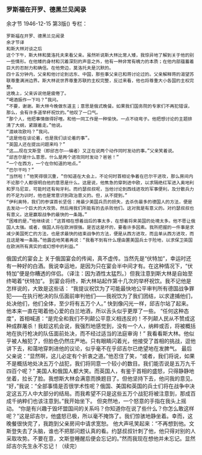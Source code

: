 ### 罗斯福在开罗、德黑兰见闻录
余才节
1946-12-15
第3版()
专栏：

    罗斯福在开罗、德黑兰见闻录
    余才节译
    和斯大林对谈之后
    这个下午，斯大林和莫洛托夫来看父亲。虽然听说斯大林比常人矮，我惊异地了解到关于他的别一些情形。在他矮的身材和沉着深刻的声音之外，他有一种非常有魄力的本质；在他内部蕴蓄着巨大的忍耐力和确信。在他旁边，莫洛托夫是沉默的。
    四十五分钟内，父亲和他讨论到远东、中国，那些事父亲已和蒋讨论过的。父亲解释蒋的渴望苏联尊重满洲边界。斯大林说世界尊重苏联的主权完整，反过来看，他也将尊重大小各国的主权完整。
    这晚上，父亲诉说他是疲倦了。
    “喝酒振作一下吗？”我问。
    “不要，谢谢。斯大林今晚做东道主；意思是俄式晚餐。如果我们国务院的专家们不再犯错误，那么，会有许多道举杯祝饮的。”他叹了一口气。
    “那个人，他把事情做得好哩。和他一同工作是一种愉快。一点不绕弯子。他把想讨论的主题排清了大纲，紧跟着走。”他说。
    “渡峡攻欧吗？”我问。
    “这是他在谈论着，也是我们谈论着的事”。
    “英国人还在提出问题来吗？”
    “这……现在文斯登（即邱吉尔——编者）又正在说两个动作同时发动的事。”父亲笑着说。
    “邱吉尔是什么意思，什么是两个进攻同时发动？爸爸！”
    “一个在西方，一个在你知道的地点。”
    “巴尔干吗？”
    “当然啦！”他笑得很沉重，“你知道在大会上，不论何时首相论争着在巴尔干进攻，那么房间内不论那个人都很明白他的意思是什么。这是说，他焦急的穿刺进中欧，以求隔绝红军进入奥地利和罗马尼亚，可能时还有匈牙利。而约瑟叔叔呢，当他讨论到西线进攻的军事便利，及分散兵力的不足为训时，他也是常意识到政治意义的。但，从不提到。”
    “伊利奥特，我们的参谋首长坚信：用最少美国兵员的损失，去杀伤最多的德国人的方法，便是去发动一个巨大的大攻势。然后用我们所能有的去杀败他们。这对我是有意义的。对约瑟叔叔也有意义。这是赢取战争的最快的一条路。”
    “困难的是，”他继续说：“这首相在想着战后的事太多，在想着将来英国的处境太多。他不愿让俄国人太强。或者，俄国人将在欧洲很强。是否这是坏的，要看许多因素。我所把握的一件事是求减少美国死亡的方法，也是求最快的结束战争的方法，便是从西方进攻，而且单从西方进攻，而且这是唯一条路。”他露齿地笑着再说：“我看不到有什么理由置美国兵士于险地，以求保卫英国在欧洲所有真实的或幻想中的利益。”
  俄国式的宴会上
    关于俄国宴会的传闻，真不虚传。当然先是“伏特加”，幸运时还有一种好的白酒。我说幸运地，是因为只在宴会半中间才有。在这种情况下，“伏特加”便是你糟透的伴侣。（译注：因为酒性太猛烈。）但我注意到斯大林是自始至终喝着“伏特加”。
    到宴会将终，斯大林站起作第十几次的举杯祝饮。我不记他是怎样说的，大致是这些话：
    “我提议祝饮为了可能最快地公平审判所有德国战争罪犯——在执行枪决的队伍面前审判他们——我祝饮为了我们团结，以求逮捕他们，处决他们，他们全体，至少将有五万个人。”
    快到像闪光一样，邱吉尔站了起来。他本来一直在喝着他心爱的白兰地酒，所以舌头似乎更厚了一些。
    “任何这种态度”，首相喊道：“是完全和我们不列颠公平意义相违反的！不列颠人民从不赞成这种成群屠杀！我趁这机会说，我强烈地感觉到，没有一个人，纳粹或否，将被概括地在执行枪决的队伍面前处决，而不经过适当的法庭审询！”
    我看看斯大林。他似乎被人触犯了，但脸色仍然庄严地。只有眼睛闪着光，他接受了首相的挑战，逗他讲下去，和蔼地穿刺进他的议论，似乎毫不在乎邱吉尔已绝望地在发脾气。
    最后父亲说：“显然啊，这儿必定有个折衷之道。”他忍住了笑，“或者，我们将说，如果不是概括地处决五万个战犯，我们将同意一个较小的数目。我们能否说是五万九千四百个呢？”
    美国人和俄国人都大笑。而英国人，有鉴于首相的盛怒，只得静静地坐着，拉长了脸。我想斯大林会满意而换题目了。但他坚持下去，他问我的意见。
    “好，”我说：“全部事情是否很学术性呢？俄国、美国和英国的兵士们将在战争中决定这五万人中大部分的结局。而我希望不只是这些五万个战犯将被注意到，那成百成千纳粹们也该注意到。”我开始坐下。
    但突然地，一个怒意的手指在我头上摇动。
    “你是有兴趣于毁坏盟国间的关系吗？你知道你在说了些什么？你怎么敢这样呢？”这是邱吉尔，他盛怒已极，所以毫不掩饰了。我们惊骇地静坐着。幸而，这晚餐很快完了，我跑到父亲房间中请求宽恕。
    他大声吼笑起来：“不再想到他。文斯登失去了头脑，谁也不把那问题认真的看。约瑟叔叔针刺了他，他只得对别的人采取攻势。不要在意，文斯登睡醒后便会忘记的。”然而我现在想他并未忘记。显然邱吉尔先生永不忘记！（续完）
